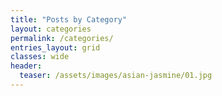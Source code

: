 ```yaml
---
title: "Posts by Category"
layout: categories
permalink: /categories/
entries_layout: grid
classes: wide
header:
  teaser: /assets/images/asian-jasmine/01.jpg
---
```

